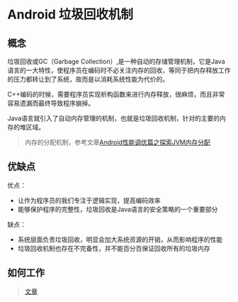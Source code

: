 # Android 垃圾回收机制

## 概念

垃圾回收或GC（Garbage Collection）,是一种自动的存储管理机制，它是Java语言的一大特性，使程序员在编码时不必关注内存的回收，等同于把内存释放工作的压力都转让到了系统，故而是以消耗系统性能为代价的。

C++编码的时候，需要程序员实现析构函数来进行内存释放，很麻烦，而且非常容易遗漏而最终导致程序崩掉。

Java语言就引入了自动内存管理的机制，也就是垃圾回收机制，针对的主要的内存的堆区域。

> 内存的分配机制，参考文章[Android性能调优篇之探索JVM内存分配](https://www.jianshu.com/p/88f9993acce1)

## 优缺点

优点：

- 让作为程序员的我们专注于逻辑实现，提高编码效率
- 能够保护程序的完整性，垃圾回收是Java语言的安全策略的一个重要部分

缺点：

- 系统层面负责垃圾回收，明显会加大系统资源的开销，从而影响程序的性能
- 垃圾回收机制也存在不完备性，并不能百分百保证回收所有的垃圾内存

## 如何工作

> [文章](https://www.jianshu.com/p/4b6adee12682)


